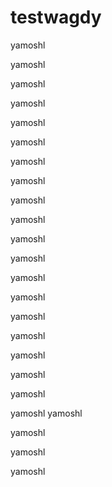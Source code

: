 # testwagdy



yamoshl




yamoshl




yamoshl






yamoshl





yamoshl



yamoshl





yamoshl






yamoshl




yamoshl



yamoshl



yamoshl



yamoshl



yamoshl



yamoshl



yamoshl




yamoshl





yamoshl




yamoshl



yamoshl





yamoshl
yamoshl



yamoshl


yamoshl



yamoshl

